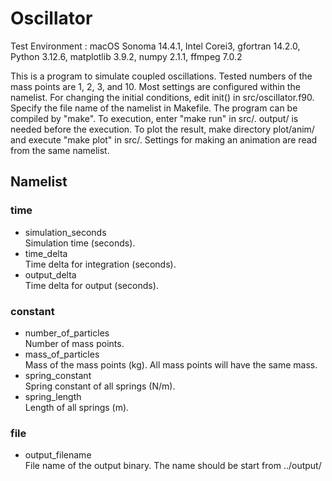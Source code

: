 # Oscillator

Test Environment : macOS Sonoma 14.4.1, Intel Corei3, gfortran 14.2.0, Python 3.12.6, matplotlib 3.9.2, numpy 2.1.1, ffmpeg 7.0.2

This is a program to simulate coupled oscillations.
Tested numbers of the mass points are 1, 2, 3, and 10.
Most settings are configured within the namelist.
For changing the initial conditions, edit init() in src/oscillator.f90.
Specify the file name of the namelist in Makefile.
The program can be compiled by "make".
To execution, enter "make run" in src/.
output/ is needed before the execution.
To plot the result, make directory plot/anim/ and execute "make plot" in src/.
Settings for making an animation are read from the same namelist.

## Namelist
### time
- simulation\_seconds  
  Simulation time (seconds).
- time\_delta  
  Time delta for integration (seconds).
- output\_delta  
  Time delta for output (seconds).

### constant
- number\_of\_particles  
  Number of mass points.
- mass\_of\_particles  
  Mass of the mass points (kg).
  All mass points will have the same mass.
- spring\_constant  
  Spring constant of all springs (N/m).
- spring\_length  
  Length of all springs (m).

### file
- output\_filename  
  File name of the output binary.
  The name should be start from ../output/

